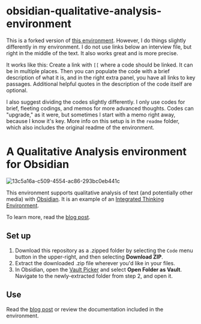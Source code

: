 # obsidian-qualitative-analysis-environment
This is a forked version of [this environment](https://github.com/ryanjamurphy/obsidian-qualitative-analysis-environment). However, I do things slightly differently in my environment. I do not use links below an interview file, but right in the middle of the text. It also works great and is more precise.

It works like this: Create a link with `[[` where a code should be linked. It can be in multiple places. Then you can populate the code with a brief description of what it is, and in the right extra panel, you have all links to key passages. Additional helpful quotes in the description of the code itself are optional.

I also suggest dividing the codes slightly differently. I only use codes for brief, fleeting codings, and memos for more advanced thoughts. Codes can "upgrade," as it were, but sometimes I start with a memo right away, because I know it's key. More info on this setup is in the `readme` folder, which also includes the original readme of the environment.

# A Qualitative Analysis environment for Obsidian

![13c5a16a-c509-4554-ac86-293bc0eb441c](https://user-images.githubusercontent.com/3618647/129074558-65de7de2-a0df-4a7f-bc00-97b806409f70.png)

This environment supports qualitative analysis of text (and potentially other media) with [Obsidian](https://obsidian.md). It is an example of an [Integrated Thinking Environment](https://axle.design/obsidian-roam-and-the-rise-of-integrated-thinking-environments—what-they-are-what-they-do-and-what-s).

To learn more, read the [blog post](https://axle.design/an-integrated-qualitative-analysis-environment-with-obsidian).

## Set up
1. Download this repository as a .zipped folder by selecting the `Code` menu button in the upper-right, and then selecting **Download ZIP**.
2. Extract the downloaded .zip file wherever you'd like in your files.
3. In Obsidian, open the [Vault Picker](https://help.obsidian.md/How+to/Working+with+multiple+vaults) and select **Open Folder as Vault**. Navigate to the newly-extracted folder from step 2, and open it.

## Use
Read the [blog post](https://axle.design/an-integrated-qualitative-analysis-environment-with-obsidian) or review the documentation included in the environment.

